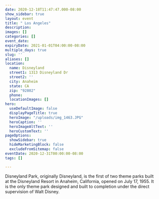 ```yaml
---
date: 2020-12-18T11:47:47.000-08:00
show_sidebar: true
layout: event
title: " Los Angeles"
description: 
images: []
categories: []
event_date: 
expiryDate: 2021-01-01T04:00:00-08:00
multiple_days: true
slug: ''
aliases: []
location:
  name: Disneyland
  street1: 1313 Disneyland Dr
  street2: ''
  city: Anaheim
  state: CA
  zip: "92802"
  phone: 
  locationImages: []
hero:
  useDefaultImage: false
  displayPageTitle: true
  heroImage: "/uploads/img_1463.JPG"
  heroCaption: ''
  heroImageAltText: ''
  heroCustomText: ''
pageOptions:
  showSidebar: true
  hideMarketingBlock: false
  excludeFromSitemap: false
eventDate: 2020-12-31T00:00:00-08:00
tags: []

---
```

Disneyland Park, originally Disneyland, is the first of two theme parks built at the Disneyland Resort in Anaheim, California, opened on July 17, 1955. It is the only theme park designed and built to completion under the direct supervision of Walt Disney.